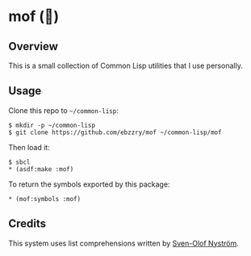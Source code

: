 mof (🦋)
========


Overview
--------

This is a small collection of Common Lisp utilities that I use personally.


Usage
-----

Clone this repo to `~/common-lisp`:

```
$ mkdir -p ~/common-lisp
$ git clone https://github.com/ebzzry/mof ~/common-lisp/mof
```

Then load it:

```
$ sbcl
* (asdf:make :mof)
```

To return the symbols exported by this package:

```
* (mof:symbols :mof)
```


Credits
-------

This system uses list comprehensions written by [Sven-Olof Nyström](http://user.it.uu.se/~svenolof/).
